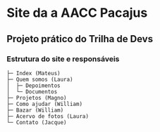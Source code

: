 # Site da a AACC Pacajus
## Projeto prático do Trilha de Devs

### Estrutura do site e responsáveis
```
├─ Index (Mateus)
├─ Quem somos (Laura)
│  ├─ Depoimentos
│  └─ Documentos
├─ Projetos (Magno)
├─ Como ajudar (William)
├─ Bazar (William)
├─ Acervo de fotos (Laura)
└─ Contato (Jacque)
```
